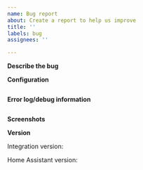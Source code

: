 ```yaml
---
name: Bug report
about: Create a report to help us improve
title: ''
labels: bug
assignees: ''

---
```

<!-- READ THIS FIRST:
1. The information within the angled brackets (like this text) contains instructions for you. 
    You can leave it in - it will not be included in the tickets anyway.
2. DO NOT DELETE ANY TEXT from this template, and provide information in all sections please!
    I need this to understand what I am looking at - to be able to replicate the bug.
    Without it, I will not be able to start working on the issue, and will close it.
-->

**Describe the bug**
<!-- Please provide a clear and concise description of what the bug is. Steps to reproduce.
    If this is an issue with the sensor state or translation, please go to Developer Tools/States, 
    find the entity under Current entities, 
    click on the sensor's (i) icon and check the status in the right top corner. 
    Most (if not all) issues reported with status were related to the Lovelace config, 
    not the actual sensor state. So this will save both of us lots of time.
-->


**Configuration**

<!--Copy the device configuration below.
    Go to the device (e.g. from Configuration / Devices & Services, select the integration and the device.)
    Hit DOWNLOAD DIAGNOSTICS, and paste the content of the file below.-->

```yaml

```

**Error log/debug information**
<!--Copy the error message from Developer tools/Logs below.
    To enable debug logging, add `custom_components.garbage_collection: debug` 
    to your `configuration.yaml` under `logger/logs`.-->

```txt

```

**Screenshots**
<!--If applicable, add screenshots to help explain the problem.-->

**Version**

Integration version: 

Home Assistant version: 

<!--Thanks-->
